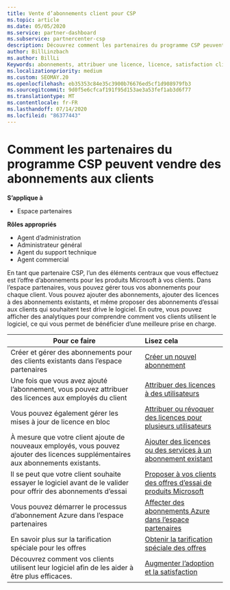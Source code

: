```yaml
---
title: Vente d’abonnements client pour CSP
ms.topic: article
ms.date: 05/05/2020
ms.service: partner-dashboard
ms.subservice: partnercenter-csp
description: Découvrez comment les partenaires du programme CSP peuvent vendre des abonnements aux clients et les gérer via l’espace partenaires.
author: BillLinzbach
ms.author: BillLi
Keywords: abonnements, attribuer une licence, licence, satisfaction client, abonnements Azure
ms.localizationpriority: medium
ms.custom: SEOMAY.20
ms.openlocfilehash: eb35353c84e35c3900b76676ed5cf1d908979fb3
ms.sourcegitcommit: 9d0f5e6cfcaf191f95d153ae3a53fef1ab3d6f77
ms.translationtype: MT
ms.contentlocale: fr-FR
ms.lasthandoff: 07/14/2020
ms.locfileid: "86377443"
---
```

# <a name="how-csp-program-partners-can-sell-subscriptions-to-customers"></a>Comment les partenaires du programme CSP peuvent vendre des abonnements aux clients

**S’applique à**

-  Espace partenaires

**Rôles appropriés**

- Agent d’administration
- Administrateur général
- Agent du support technique
- Agent commercial

En tant que partenaire CSP, l’un des éléments centraux que vous effectuez est l’offre d’abonnements pour les produits Microsoft à vos clients. Dans l’espace partenaires, vous pouvez gérer tous vos abonnements pour chaque client. Vous pouvez ajouter des abonnements, ajouter des licences à des abonnements existants, et même proposer des abonnements d’essai aux clients qui souhaitent test drive le logiciel. En outre, vous pouvez afficher des analytiques pour comprendre comment vos clients utilisent le logiciel, ce qui vous permet de bénéficier d’une meilleure prise en charge.

|**Pour ce faire**   |**Lisez cela**   |
|----------------------|:----------------------|
|Créer et gérer des abonnements pour des clients existants dans l’espace partenaires|[Créer un nouvel abonnement](create-a-new-subscription.md)|
|Une fois que vous avez ajouté l’abonnement, vous pouvez attribuer des licences aux employés du client  |[Attribuer des licences à des utilisateurs](assign-licenses-to-users.md)|
|Vous pouvez également gérer les mises à jour de licence en bloc   |[Attribuer ou révoquer des licences pour plusieurs utilisateurs](bulk-license-provisioning-for-multiple-users.md)|
|À mesure que votre client ajoute de nouveaux employés, vous pouvez ajouter des licences supplémentaires aux abonnements existants.   |[Ajouter des licences ou des services à un abonnement existant](add-licenses-or-services-to-an-existing-subscription.md)|
|Il se peut que votre client souhaite essayer le logiciel avant de le valider pour offrir des abonnements d’essai    |[Proposer à vos clients des offres d’essai de produits Microsoft](offer-your-customers-trials-of-microsoft-products.md)|
|Vous pouvez démarrer le processus d’abonnement Azure dans l’espace partenaires   |[Affecter des abonnements Azure dans l’espace partenaires](assign-azure-subscriptions.md)|
|En savoir plus sur la tarification spéciale pour les offres   |[Obtenir la tarification spéciale des offres](get-special-pricing-for-offers.md)|
|Découvrez comment vos clients utilisent leur logiciel afin de les aider à être plus efficaces.   | [Augmenter l’adoption et la satisfaction](increasing-adoption-and-satisfaction.md)   |
